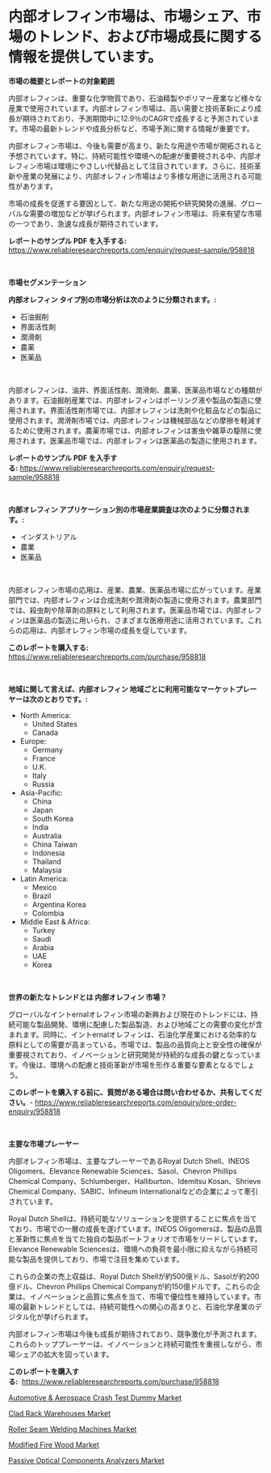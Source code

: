 <p><h1>内部オレフィン市場は、市場シェア、市場のトレンド、および市場成長に関する情報を提供しています。</h1></p><p><strong>市場の概要とレポートの対象範囲</strong></p>
<p><p>内部オレフィンは、重要な化学物質であり、石油精製やポリマー産業など様々な産業で使用されています。内部オレフィン市場は、高い需要と技術革新により成長が期待されており、予測期間中に12.9％のCAGRで成長すると予測されています。市場の最新トレンドや成長分析など、市場予測に関する情報が重要です。</p><p>内部オレフィン市場は、今後も需要が高まり、新たな用途や市場が開拓されると予想されています。特に、持続可能性や環境への配慮が重要視される中、内部オレフィン市場は環境にやさしい代替品として注目されています。さらに、技術革新や産業の発展により、内部オレフィン市場はより多様な用途に活用される可能性があります。</p><p>市場の成長を促進する要因として、新たな用途の開拓や研究開発の進展、グローバルな需要の増加などが挙げられます。内部オレフィン市場は、将来有望な市場の一つであり、急速な成長が期待されています。</p></p>
<p><strong>レポートのサンプル PDF を入手する:</strong> <a href="https://www.reliableresearchreports.com/enquiry/request-sample/958818">https://www.reliableresearchreports.com/enquiry/request-sample/958818</a></p>
<p>&nbsp;</p>
<p><strong>市場セグメンテーション</strong></p>
<p><strong>内部オレフィン タイプ別の市場分析は次のように分類されます。:</strong></p>
<p><ul><li>石油掘削</li><li>界面活性剤</li><li>潤滑剤</li><li>農薬</li><li>医薬品</li></ul></p>
<p>&nbsp;</p>
<p><p>内部オレフィンは、油井、界面活性剤、潤滑剤、農薬、医薬品市場などの種類があります。石油掘削産業では、内部オレフィンはボーリング液や製品の製造に使用されます。界面活性剤市場では、内部オレフィンは洗剤や化粧品などの製品に使用されます。潤滑剤市場では、内部オレフィンは機械部品などの摩擦を軽減するために使用されます。農薬市場では、内部オレフィンは害虫や雑草の駆除に使用されます。医薬品市場では、内部オレフィンは医薬品の製造に使用されます。</p></p>
<p><strong>レポートのサンプル PDF を入手する:</strong>&nbsp;<a href="https://www.reliableresearchreports.com/enquiry/request-sample/958818">https://www.reliableresearchreports.com/enquiry/request-sample/958818</a></p>
<p>&nbsp;</p>
<p><strong> 内部オレフィン アプリケーション別の市場産業調査は次のように分類されます。:</strong></p>
<p><ul><li>インダストリアル</li><li>農業</li><li>医薬品</li></ul></p>
<p>&nbsp;</p>
<p><p>内部オレフィン市場の応用は、産業、農業、医薬品市場に広がっています。産業部門では、内部オレフィンは合成洗剤や潤滑剤の製造に使用されます。農業部門では、殺虫剤や除草剤の原料として利用されます。医薬品市場では、内部オレフィンは医薬品の製造に用いられ、さまざまな医療用途に活用されています。これらの応用は、内部オレフィン市場の成長を促しています。</p></p>
<p><strong>このレポートを購入する:</strong>&nbsp; <a href="https://www.reliableresearchreports.com/purchase/958818">https://www.reliableresearchreports.com/purchase/958818</a></p>
<p>&nbsp;</p>
<p><strong>地域に関して言えば、内部オレフィン 地域ごとに利用可能なマーケットプレーヤーは次のとおりです。:</strong></p>
<p><ul>
    <li>
        North America:
        <ul>
            <li>United States</li>
            <li>Canada</li>
        </ul>
    </li>
    <li>
        Europe:
        <ul>
            <li>Germany</li>
            <li>France</li>
            <li>U.K.</li>
            <li>Italy</li>
            <li>Russia</li>
        </ul>
    </li>
    <li>
        Asia-Pacific:
        <ul>
            <li>China</li>
            <li>Japan</li>
            <li>South Korea</li>
            <li>India</li>
            <li>Australia</li>
            <li>China Taiwan</li>
            <li>Indonesia</li>
            <li>Thailand</li>
            <li>Malaysia</li>
        </ul>
    </li>
    <li>
        Latin America:
        <ul>
            <li>Mexico</li>
            <li>Brazil</li>
            <li>Argentina Korea</li>
            <li>Colombia</li>
        </ul>
    </li>
    <li>
        Middle East & Africa:
        <ul>
            <li>Turkey</li>
            <li>Saudi</li>
            <li>Arabia</li>
            <li>UAE</li>
            <li>Korea</li>
        </ul>
    </li>
    </ul></p>
<p>&nbsp;</p>
<p><strong>世界の新たなトレンドとは 内部オレフィン 市場？</strong></p>
<p><p>グローバルなイントernalオレフィン市場の新興および現在のトレンドには、持続可能な製品開発、環境に配慮した製品製造、および地域ごとの需要の変化が含まれます。同時に、イントernalオレフィンは、石油化学産業における効率的な原料としての需要が高まっている。市場では、製品の品質向上と安全性の確保が重要視されており、イノベーションと研究開発が持続的な成長の鍵となっています。今後は、環境への配慮と技術革新が市場を形作る重要な要素となるでしょう。</p></p>
<p><strong>このレポートを購入する前に、質問がある場合は問い合わせるか、共有してください。</strong>- <a href="https://www.reliableresearchreports.com/enquiry/pre-order-enquiry/958818">https://www.reliableresearchreports.com/enquiry/pre-order-enquiry/958818</a></p>
<p>&nbsp;</p>
<p><strong>主要な市場プレーヤー</strong></p>
<p><p>内部オレフィン市場は、主要なプレーヤーであるRoyal Dutch Shell、INEOS Oligomers、Elevance Renewable Sciences、Sasol、Chevron Phillips Chemical Company、Schlumberger、Halliburton、Idemitsu Kosan、Shrieve Chemical Company、SABIC、Infineum Internationalなどの企業によって牽引されています。</p><p>Royal Dutch Shellは、持続可能なソリューションを提供することに焦点を当てており、市場での一層の成長を遂げています。INEOS Oligomersは、製品の品質と革新性に焦点を当てた独自の製品ポートフォリオで市場をリードしています。Elevance Renewable Sciencesは、環境への負荷を最小限に抑えながら持続可能な製品を提供しており、市場で注目を集めています。</p><p>これらの企業の売上収益は、Royal Dutch Shellが約500億ドル、Sasolが約200億ドル、Chevron Phillips Chemical Companyが約150億ドルです。これらの企業は、イノベーションと品質に焦点を当て、市場で優位性を維持しています。市場の最新トレンドとしては、持続可能性への関心の高まりと、石油化学産業のデジタル化が挙げられます。</p><p>内部オレフィン市場は今後も成長が期待されており、競争激化が予測されます。これらのトッププレーヤーは、イノベーションと持続可能性を重視しながら、市場シェアの拡大を図っています。</p></p>
<p><strong>このレポートを購入する:</strong>&nbsp;&nbsp;<a href="https://www.reliableresearchreports.com/purchase/958818">https://www.reliableresearchreports.com/purchase/958818</a></p>
<p><p><a href="https://view.publitas.com/reportprime-1/automotive-aerospace-crash-test-dummy-market-with-the-goal-of-estimating-the-market-size-and-future-growth-potential-of-various-market-segments-based-on-component-applications-end-user-and-region/">Automotive & Aerospace Crash Test Dummy Market</a></p><p><a href="https://confirmed-shield-e13.notion.site/Clad-Rack-Warehouses-Market-with-the-goal-of-estimating-the-market-size-and-future-growth-potential--635f50de87ba483dbea716d8cd8aec8a">Clad Rack Warehouses Market</a></p><p><a href="https://sore-arch-6db.notion.site/Roller-Seam-Welding-Machines-Market-Dynamics-2024-2031-Also-about-Its-Market-Trends-Projections-a-4e0d221ec37b438ba066486b2c200ce6">Roller Seam Welding Machines Market</a></p><p><a href="https://view.publitas.com/reportprime-1/modified-fire-wood-market-size-global-industry-overview-market-segmentation-and-forecast-2024-to-2031/">Modified Fire Wood Market</a></p><p><a href="https://funky-papaya-cf4.notion.site/Passive-Optical-Components-Analyzers-Market-Size-Market-Share-and-Global-Market-Analysis-Report-20-7bd67d26720947369706ee02af39f83e">Passive Optical Components Analyzers Market</a></p></p>